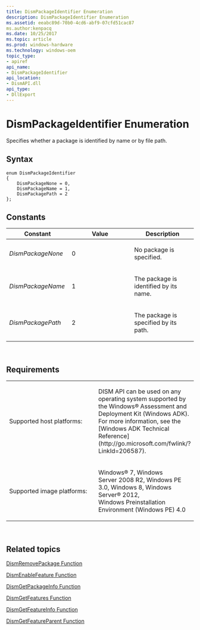 ```yaml
---
title: DismPackageIdentifier Enumeration
description: DismPackageIdentifier Enumeration
ms.assetid: eeabc89d-70b0-4cd6-abf9-07cfd51cac87
ms.author:kenpacq
ms.date: 10/25/2017
ms.topic: article
ms.prod: windows-hardware
ms.technology: windows-oem
topic_type: 
- apiref
api_name: 
- DismPackageIdentifier
api_location: 
- DismAPI.dll
api_type: 
- DllExport
---
```


# DismPackageIdentifier Enumeration


Specifies whether a package is identified by name or by file path.

## <span id="Syntax"></span><span id="syntax"></span><span id="SYNTAX"></span>Syntax


``` syntax
enum DismPackageIdentifier
{
    DismPackageNone = 0,
    DismPackageName = 1,
    DismPackagePath = 2
};
```

## <span id="Constants"></span><span id="constants"></span><span id="CONSTANTS"></span>Constants


<table>
<colgroup>
<col width="33%" />
<col width="33%" />
<col width="33%" />
</colgroup>
<thead>
<tr class="header">
<th>Constant</th>
<th>Value</th>
<th>Description</th>
</tr>
</thead>
<tbody>
<tr class="odd">
<td><p><em>DismPackageNone</em></p></td>
<td><p>0</p></td>
<td><p>No package is specified.</p></td>
</tr>
<tr class="even">
<td><p><em>DismPackageName</em></p></td>
<td><p>1</p></td>
<td><p>The package is identified by its name.</p></td>
</tr>
<tr class="odd">
<td><p><em>DismPackagePath</em></p></td>
<td><p>2</p></td>
<td><p>The package is specified by its path.</p></td>
</tr>
</tbody>
</table>

 

## <span id="Requirements"></span><span id="requirements"></span><span id="REQUIREMENTS"></span>Requirements


<table>
<colgroup>
<col width="50%" />
<col width="50%" />
</colgroup>
<tbody>
<tr class="odd">
<td><p>Supported host platforms:</p></td>
<td><p>DISM API can be used on any operating system supported by the Windows® Assessment and Deployment Kit (Windows ADK). For more information, see the [Windows ADK Technical Reference](http://go.microsoft.com/fwlink/?LinkId=206587).</p></td>
</tr>
<tr class="even">
<td><p>Supported image platforms:</p></td>
<td><p>Windows® 7, Windows Server 2008 R2, Windows PE 3.0, Windows 8, Windows Server® 2012, Windows Preinstallation Environment (Windows PE) 4.0</p></td>
</tr>
</tbody>
</table>

 

## <span id="related_topics"></span>Related topics


[DismRemovePackage Function](dismremovepackage-function.md)

[DismEnableFeature Function](dismenablefeature-function.md)

[DismGetPackageInfo Function](dismgetpackageinfo-function.md)

[DismGetFeatures Function](dismgetfeatures-function.md)

[DismGetFeatureInfo Function](dismgetfeatureinfo-function.md)

[DismGetFeatureParent Function](dismgetfeatureparent-function.md)

 

 




